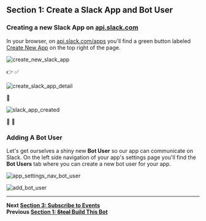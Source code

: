## Section 1: Create a Slack App and Bot User

### Creating a new Slack App on [api.slack.com](https://api.slack.com/apps)

In your browser, on [api.slack.com/apps](https://api.slack.com/apps) you'll find a green button labeled [Create New App](https://api.slack.com/apps/new) on the top right of the page.

![create_new_slack_app](https://s3.ap-south-1.amazonaws.com/jenkinsbot/createapp.PNG)

:point_right: :white_check_mark:

![create_slack_app_detail](https://cloud.githubusercontent.com/assets/4828352/20548514/e77641f8-b0d8-11e6-85b9-4cc94fb572cd.png)

:speak_no_evil:

![slack_app_created](https://cloud.githubusercontent.com/assets/4828352/20548547/4ca8ffe8-b0d9-11e6-91bd-a83fb05cf344.png)

:muscle: :tada:

### Adding A Bot User

Let's get ourselves a shiny new **Bot User** so our app can communicate on Slack. On the left side navigation of your app's settings page you'll find the **Bot Users** tab where you can create a new bot user for your app.

![app_settings_nav_bot_user](https://cloud.githubusercontent.com/assets/4828352/20548580/8826d680-b0d9-11e6-96bc-84cfdabff6f4.png)

![add_bot_user](https://cloud.githubusercontent.com/assets/4828352/20548602/c67f367a-b0d9-11e6-85eb-b2069120da1e.png)

---
**Next [Section 3: Subscribe to Events](./../docs/Section-3.md)**  
**Previous [Section 1: ~~Steal~~ Build This Bot](./../docs/Section-1.md)**  
